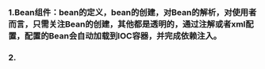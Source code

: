 
 ### 1.Bean组件：bean的定义，bean的创建，对Bean的解析，对使用者而言，只需关注Bean的创建，其他都是透明的，通过注解或者xml配置，配置的Bean会自动加载到IOC容器，并完成依赖注入。

 ### 2.
